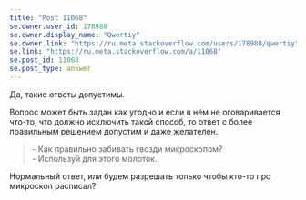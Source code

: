 ```yaml
---
title: "Post 11068"
se.owner.user_id: 178988
se.owner.display_name: "Qwertiy"
se.owner.link: "https://ru.meta.stackoverflow.com/users/178988/qwertiy"
se.link: "https://ru.meta.stackoverflow.com/a/11068"
se.post_id: 11068
se.post_type: answer
---
```

<p>Да, такие ответы допустимы.</p>
<p>Вопрос может быть задан как угодно и если в нём не оговаривается что-то, что должно исключить такой способ, то ответ с более правильным решением допустим и даже желателен.</p>
<blockquote>
<p>- Как правильно забивать гвозди микроскопом?<br />
- Используй для этого молоток.</p>
</blockquote>
<p>Нормальный ответ, или будем разрешать только чтобы кто-то про микроскоп расписал?</p>
